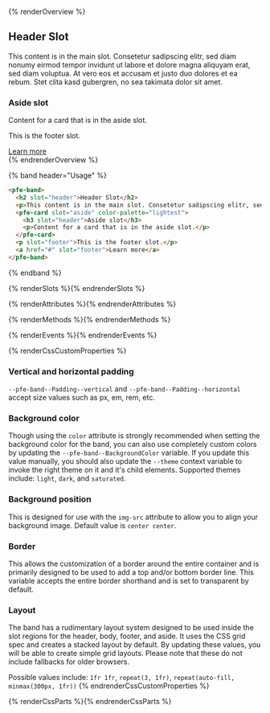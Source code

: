{% renderOverview %}
  <div class="faux-band">
    <pfe-band>
      <h2 slot="header" class="no-header-styles">Header Slot</h2>
      <p>This content is in the main slot. Consetetur sadipscing elitr, sed diam nonumy eirmod tempor invidunt ut labore et dolore magna aliquyam erat, sed diam voluptua. At vero eos et accusam et justo duo dolores et ea rebum. Stet clita kasd gubergren, no sea takimata dolor sit amet.</p>
      <pfe-card slot="aside" color-palette="lightest">
        <h3 slot="header" class="no-header-styles">Aside slot</h3>
        <p>Content for a card that is in the aside slot.</p>
      </pfe-card>
      <p slot="footer">This is the footer slot.</p>
      <a href="#" slot="footer">Learn more</a>
    </pfe-band>
  </div>
{% endrenderOverview %}

{% band header="Usage" %}
  ```html
  <pfe-band>
    <h2 slot="header">Header Slot</h2>
    <p>This content is in the main slot. Consetetur sadipscing elitr, sed diam nonumy eirmod tempor invidunt ut labore et dolore magna aliquyam erat, sed diam voluptua. At vero eos et accusam et justo duo dolores et ea rebum. Stet clita kasd gubergren, no sea takimata dolor sit amet.</p>
    <pfe-card slot="aside" color-palette="lightest">
      <h3 slot="header">Aside slot</h3>
      <p>Content for a card that is in the aside slot.</p>
    </pfe-card>
    <p slot="footer">This is the footer slot.</p>
    <a href="#" slot="footer">Learn more</a>
  </pfe-band>
  ```
{% endband %}

{% renderSlots %}{% endrenderSlots %}

{% renderAttributes %}{% endrenderAttributes %}

{% renderMethods %}{% endrenderMethods %}

{% renderEvents %}{% endrenderEvents %}

{% renderCssCustomProperties %}
  ### Vertical and horizontal padding
  `--pfe-band--Padding--vertical` and `--pfe-band--Padding--horizontal` accept size values such as px, em, rem, etc.

  ### Background color
  Though using the `color` attribute is strongly recommended when setting the background color for the band, you can also use completely custom colors by updating the `--pfe-band--BackgroundColor` variable.  If you update this value manually, you should also update the `--theme` context variable to invoke the right theme on it and it's child elements.  Supported themes include: `light`, `dark`, and `saturated`.

  ### Background position
  This is designed for use with the `img-src` attribute to allow you to align your background image.  Default value is `center center`.

  ### Border
  This allows the customization of a border around the entire container and is primarily designed to be used to add a top and/or bottom border line.  This variable accepts the entire border shorthand and is set to transparent by default.

  ### Layout
  The band has a rudimentary layout system designed to be used inside the slot regions for the header, body, footer, and aside.  It uses the CSS grid spec and creates a stacked layout by default.  By updating these values, you will be able to create simple grid layouts.  Please note that these do not include fallbacks for older browsers.

  Possible values include: `1fr 1fr`, `repeat(3, 1fr)`, `repeat(auto-fill, minmax(300px, 1fr))`
{% endrenderCssCustomProperties %}

{% renderCssParts %}{% endrenderCssParts %}

